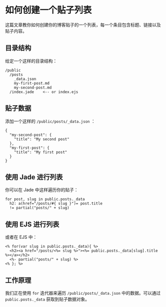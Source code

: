 # 如何创建一个贴子列表

这篇文章教你如何创建你的博客贴子的一个列表，每一个条目包含标题、链接以及贴子内容。

## 目录结构

给定一个这样的目录结构：

``` 
/public
  /posts
    _data.json
    my-first-post.md
    my-second-post.md
  /index.jade    <-- or index.ejs
```

## 贴子数据

添加一个这样的 `/public/posts/_data.json` ：

``` 
{
  "my-second-post": {
    "title": "My second post"
  },
  "my-first-post": {
    "title": "My first post"
  }
}
```

## 使用 Jade 进行列表
你可以在 Jade 中这样遍历你的贴子：

``` 
for post, slug in public.posts._data
  h2: a(href="/posts/#{ slug }")= post.title
  != partial("posts/" + slug)
```

## 使用 EJS 进行列表

或者在 EJS 中：

``` 
<% for(var slug in public.posts._data){ %>
  <h2><a href="/posts/<%= slug %>"><%= public.posts._data[slug].title %></a></h2>
  <%- partial("posts/" + slug) %>
<% }; %>
```

## 工作原理

我们正在使用 `for` 迭代器来遍历 `/public/posts/_data.json` 中的数据。可以通过 `public.posts._data` 获取到贴子数据对象。
